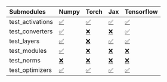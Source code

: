 | Submodules       | Numpy                                                                                                                           | Torch                                                                                                                           | Jax                                                                                                                             | Tensorflow                                                                                                                      |
|:-----------------|:--------------------------------------------------------------------------------------------------------------------------------|:--------------------------------------------------------------------------------------------------------------------------------|:--------------------------------------------------------------------------------------------------------------------------------|:--------------------------------------------------------------------------------------------------------------------------------|
| test_activations | <a href="https://github.com/unifyai/ivy/runs/7833998561?check_suite_focus=true" rel="noopener noreferrer" target="_blank">✅</a> | <a href="https://github.com/unifyai/ivy/runs/7833999062?check_suite_focus=true" rel="noopener noreferrer" target="_blank">✅</a> | <a href="https://github.com/unifyai/ivy/runs/7833999572?check_suite_focus=true" rel="noopener noreferrer" target="_blank">✅</a> | <a href="https://github.com/unifyai/ivy/runs/7834000122?check_suite_focus=true" rel="noopener noreferrer" target="_blank">✅</a> |
| test_converters  | <a href="https://github.com/unifyai/ivy/runs/7833998628?check_suite_focus=true" rel="noopener noreferrer" target="_blank">✅</a> | <a href="https://github.com/unifyai/ivy/runs/7833999136?check_suite_focus=true" rel="noopener noreferrer" target="_blank">❌</a> | <a href="https://github.com/unifyai/ivy/runs/7833999650?check_suite_focus=true" rel="noopener noreferrer" target="_blank">❌</a> | <a href="https://github.com/unifyai/ivy/runs/7834000211?check_suite_focus=true" rel="noopener noreferrer" target="_blank">✅</a> |
| test_layers      | <a href="https://github.com/unifyai/ivy/runs/7833998703?check_suite_focus=true" rel="noopener noreferrer" target="_blank">✅</a> | <a href="https://github.com/unifyai/ivy/runs/7833999214?check_suite_focus=true" rel="noopener noreferrer" target="_blank">❌</a> | <a href="https://github.com/unifyai/ivy/runs/7833999721?check_suite_focus=true" rel="noopener noreferrer" target="_blank">✅</a> | <a href="https://github.com/unifyai/ivy/runs/7834000313?check_suite_focus=true" rel="noopener noreferrer" target="_blank">✅</a> |
| test_modules     | <a href="https://github.com/unifyai/ivy/runs/7833998778?check_suite_focus=true" rel="noopener noreferrer" target="_blank">✅</a> | <a href="https://github.com/unifyai/ivy/runs/7833999306?check_suite_focus=true" rel="noopener noreferrer" target="_blank">❌</a> | <a href="https://github.com/unifyai/ivy/runs/7833999794?check_suite_focus=true" rel="noopener noreferrer" target="_blank">❌</a> | <a href="https://github.com/unifyai/ivy/runs/7834000413?check_suite_focus=true" rel="noopener noreferrer" target="_blank">❌</a> |
| test_norms       | <a href="https://github.com/unifyai/ivy/runs/7833998872?check_suite_focus=true" rel="noopener noreferrer" target="_blank">❌</a> | <a href="https://github.com/unifyai/ivy/runs/7833999399?check_suite_focus=true" rel="noopener noreferrer" target="_blank">❌</a> | <a href="https://github.com/unifyai/ivy/runs/7833999883?check_suite_focus=true" rel="noopener noreferrer" target="_blank">❌</a> | <a href="https://github.com/unifyai/ivy/runs/7834000485?check_suite_focus=true" rel="noopener noreferrer" target="_blank">❌</a> |
| test_optimizers  | <a href="https://github.com/unifyai/ivy/runs/7833998975?check_suite_focus=true" rel="noopener noreferrer" target="_blank">✅</a> | <a href="https://github.com/unifyai/ivy/runs/7833999490?check_suite_focus=true" rel="noopener noreferrer" target="_blank">✅</a> | <a href="https://github.com/unifyai/ivy/runs/7833999988?check_suite_focus=true" rel="noopener noreferrer" target="_blank">✅</a> | <a href="https://github.com/unifyai/ivy/runs/7834000565?check_suite_focus=true" rel="noopener noreferrer" target="_blank">✅</a> |